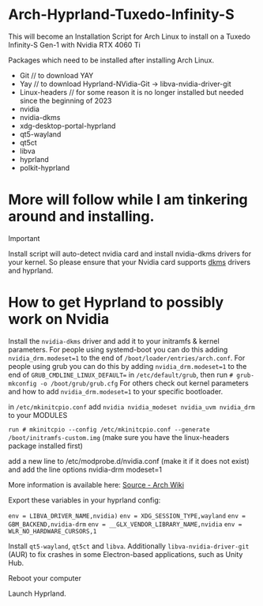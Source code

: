 # Arch-Hyprland-Tuxedo-Infinity-S
This will become an Installation Script for Arch Linux to install on a Tuxedo Infinity-S Gen-1 with Nvidia RTX 4060 Ti


Packages which need to be installed after installing Arch Linux.

- Git // to download YAY
- Yay // to download Hyprland-NVidia-Git -> libva-nvidia-driver-git
- Linux-headers // for some reason it is no longer installed but needed since the beginning of 2023
- nvidia
- nvidia-dkms
- xdg-desktop-portal-hyprland
- qt5-wayland
- qt5ct
- libva
- hyprland
- polkit-hyprland

# More will follow while I am tinkering around and installing.
> [!IMPORTANT]
> Install script will auto-detect nvidia card and install nvidia-dkms drivers for your kernel.
> So please ensure that your Nvidia card supports [dkms](https://wiki.archlinux.org/title/NVIDIA) drivers and hyprland.

# How to get Hyprland to possibly work on Nvidia
Install the `nvidia-dkms` driver and add it to your initramfs & kernel parameters.
For people using systemd-boot you can do this adding `nvidia_drm.modeset=1` to the end of `/boot/loader/entries/arch.conf`. For people using grub you can do this by adding `nvidia_drm.modeset=1` to the end of `GRUB_CMDLINE_LINUX_DEFAULT=` in `/etc/default/grub`, then run `# grub-mkconfig -o /boot/grub/grub.cfg` For others check out kernel parameters and how to add `nvidia_drm.modeset=1` to your specific bootloader.

in `/etc/mkinitcpio.conf` add `nvidia nvidia_modeset nvidia_uvm nvidia_drm` to your MODULES

`run # mkinitcpio --config /etc/mkinitcpio.conf --generate /boot/initramfs-custom.img` (make sure you have the linux-headers package installed first)

add a new line to /etc/modprobe.d/nvidia.conf (make it if it does not exist) and add the line options nvidia-drm modeset=1

More information is available here: [Source - Arch Wiki](https://wiki.archlinux.org/title/NVIDIA#DRM_kernel_mode_setting)

Export these variables in your hyprland config:

`env = LIBVA_DRIVER_NAME,nvidia)`
`env = XDG_SESSION_TYPE,wayland`
`env = GBM_BACKEND,nvidia-drm`
`env = __GLX_VENDOR_LIBRARY_NAME,nvidia`
`env = WLR_NO_HARDWARE_CURSORS,1`

Install `qt5-wayland`, `qt5ct` and `libva`. Additionally `libva-nvidia-driver-git` (AUR) to fix crashes in some Electron-based applications, such as Unity Hub.

Reboot your computer

Launch Hyprland.

